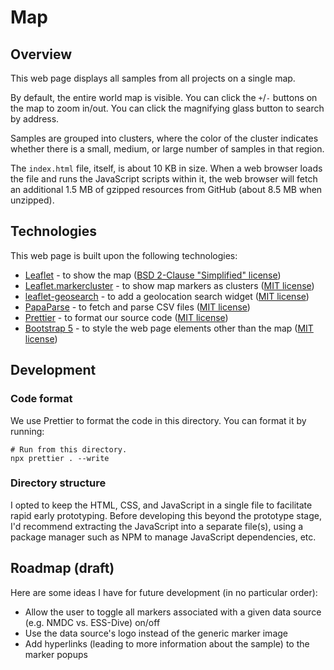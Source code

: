 # Map

## Overview

This web page displays all samples from all projects on a single map.

By default, the entire world map is visible. You can click the `+`/`-` buttons
on the map to zoom in/out. You can click the magnifying glass button to search
by address.

Samples are grouped into clusters, where the color of the cluster indicates
whether there is a small, medium, or large number of samples in that region.

The `index.html` file, itself, is about 10 KB in size. When a web browser loads
the file and runs the JavaScript scripts within it, the web browser will fetch
an additional 1.5 MB of gzipped resources from GitHub (about 8.5 MB when unzipped).

## Technologies

This web page is built upon the following technologies:

- [Leaflet](https://leafletjs.com/) - to show the map ([BSD 2-Clause "Simplified" license](https://github.com/Leaflet/Leaflet/blob/main/LICENSE))
- [Leaflet.markercluster](https://github.com/Leaflet/Leaflet.markercluster) - to show map markers as clusters ([MIT license](https://github.com/Leaflet/Leaflet.markercluster/blob/master/MIT-LICENCE.txt))
- [leaflet-geosearch](https://smeijer.github.io/leaflet-geosearch/#using-a-cdn) - to add a geolocation search widget ([MIT license](https://github.com/smeijer/leaflet-geosearch/blob/main/LICENSE))
- [PapaParse](https://github.com/mholt/PapaParse) - to fetch and parse CSV files ([MIT license](https://github.com/mholt/PapaParse/blob/master/LICENSE))
- [Prettier](https://prettier.io) - to format our source code ([MIT license](https://github.com/prettier/prettier/blob/main/LICENSE))
- [Bootstrap 5](https://getbootstrap.com/) - to style the web page elements other than the map ([MIT license](https://github.com/twbs/bootstrap/blob/main/LICENSE))

## Development

### Code format

We use Prettier to format the code in this directory. You can format it by running:

```shell
# Run from this directory.
npx prettier . --write
```

### Directory structure

I opted to keep the HTML, CSS, and JavaScript in a single file to facilitate
rapid early prototyping. Before developing this beyond the prototype stage,
I'd recommend extracting the JavaScript into a separate file(s), using a
package manager such as NPM to manage JavaScript dependencies, etc.

## Roadmap (draft)

Here are some ideas I have for future development (in no particular order):

- Allow the user to toggle all markers associated with a given data source
  (e.g. NMDC vs. ESS-Dive) on/off
- Use the data source's logo instead of the generic marker image
- Add hyperlinks (leading to more information about the sample) to the marker
  popups
